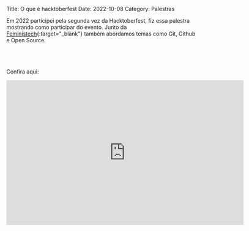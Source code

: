 Title: O que é hacktoberfest 
Date: 2022-10-08
Category: Palestras

Em 2022 participei pela segunda vez da Hacktoberfest, fiz essa palestra mostrando como participar do evento. Junto da [Feministech](https://feministech.com.br/){:target="_blank"} também abordamos temas como Git, Github e Open Source.

<br><br><br>
Confira aqui:

<iframe src="https://player.twitch.tv/?video=1635055766&parent=bugelseif.github.io" frameborder="0" allowfullscreen="true" scrolling="no" height="378" width="620"></iframe>

